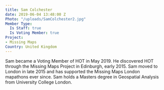 ```yaml
---
title: Sam Colchester
date: 2019-06-04 13:48:00 Z
Photo: "/uploads/SamColchester2.jpg"
Member Type:
  Is Staff: true
  Is Voting Member: true
Project:
- Missing Maps
Country: United Kingdom
---
```


Sam became a Voting Member of HOT in May 2019. He discovered HOT through the Missing Maps Project in Edinburgh, early 2015. Sam moved to London in late 2015 and has supported the Missing Maps London mapathons ever since. Sam holds a Masters degree in Geospatial Analysis from University College London.
